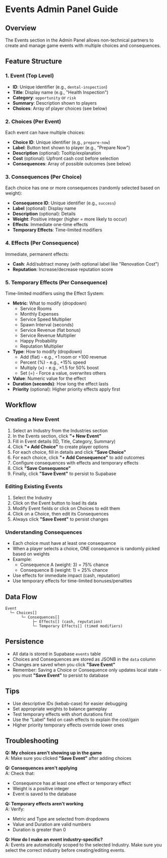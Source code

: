# Events Admin Panel Guide

## Overview
The Events section in the Admin Panel allows non-technical partners to create and manage game events with multiple choices and consequences.

## Feature Structure

### 1. Event (Top Level)
- **ID**: Unique identifier (e.g., `dental-inspection`)
- **Title**: Display name (e.g., "Health Inspection")
- **Category**: `opportunity` or `risk`
- **Summary**: Description shown to players
- **Choices**: Array of player choices (see below)

### 2. Choices (Per Event)
Each event can have multiple choices:
- **Choice ID**: Unique identifier (e.g., `prepare-now`)
- **Label**: Button text shown to player (e.g., "Prepare Now")
- **Description** (optional): Tooltip/explanation
- **Cost** (optional): Upfront cash cost before selection
- **Consequences**: Array of possible outcomes (see below)

### 3. Consequences (Per Choice)
Each choice has one or more consequences (randomly selected based on weight):
- **Consequence ID**: Unique identifier (e.g., `success`)
- **Label** (optional): Display name
- **Description** (optional): Details
- **Weight**: Positive integer (higher = more likely to occur)
- **Effects**: Immediate one-time effects
- **Temporary Effects**: Time-limited modifiers

### 4. Effects (Per Consequence)
Immediate, permanent effects:
- **Cash**: Add/subtract money (with optional label like "Renovation Cost")
- **Reputation**: Increase/decrease reputation score

### 5. Temporary Effects (Per Consequence)
Time-limited modifiers using the Effect System:
- **Metric**: What to modify (dropdown)
  - Service Rooms
  - Monthly Expenses
  - Service Speed Multiplier
  - Spawn Interval (seconds)
  - Service Revenue (flat bonus)
  - Service Revenue Multiplier
  - Happy Probability
  - Reputation Multiplier
- **Type**: How to modify (dropdown)
  - Add (flat) - e.g., +1 room or +100 revenue
  - Percent (%) - e.g., +15% speed
  - Multiply (×) - e.g., ×1.5 for 50% boost
  - Set (=) - Force a value, overwrites others
- **Value**: Numeric value for the effect
- **Duration (seconds)**: How long the effect lasts
- **Priority** (optional): Higher priority effects apply first

## Workflow

### Creating a New Event
1. Select an Industry from the Industries section
2. In the Events section, click **"+ New Event"**
3. Fill in Event details (ID, Title, Category, Summary)
4. Click **"+ Add Choice"** to create player options
5. For each choice, fill in details and click **"Save Choice"**
6. For each choice, click **"+ Add Consequence"** to add outcomes
7. Configure consequences with effects and temporary effects
8. Click **"Save Consequence"**
9. Finally, click **"Save Event"** to persist to Supabase

### Editing Existing Events
1. Select the Industry
2. Click on the Event button to load its data
3. Modify Event fields or click on Choices to edit them
4. Click on a Choice, then edit its Consequences
5. Always click **"Save Event"** to persist changes

### Understanding Consequences
- Each choice must have at least one consequence
- When a player selects a choice, ONE consequence is randomly picked based on weights
- Example: 
  - Consequence A (weight: 3) = 75% chance
  - Consequence B (weight: 1) = 25% chance
- Use effects for immediate impact (cash, reputation)
- Use temporary effects for time-limited bonuses/penalties

## Data Flow

```
Event
  └─ Choices[]
       └─ Consequences[]
            ├─ Effects[] (cash, reputation)
            └─ Temporary Effects[] (timed modifiers)
```

## Persistence

- All data is stored in Supabase `events` table
- Choices and Consequences are stored as JSONB in the `data` column
- Changes are saved when you click **"Save Event"**
- Remember: Saving a Choice or Consequence only updates local state - you must **"Save Event"** to persist to database

## Tips

- Use descriptive IDs (kebab-case) for easier debugging
- Set appropriate weights to balance gameplay
- Test temporary effects with short durations first
- Use the "Label" field on cash effects to explain the cost/gain
- Higher priority temporary effects override lower ones

## Troubleshooting

**Q: My choices aren't showing up in the game**  
A: Make sure you clicked **"Save Event"** after adding choices

**Q: Consequences aren't applying**  
A: Check that:
- Consequence has at least one effect or temporary effect
- Weight is a positive integer
- Event is saved to the database

**Q: Temporary effects aren't working**  
A: Verify:
- Metric and Type are selected from dropdowns
- Value and Duration are valid numbers
- Duration is greater than 0

**Q: How do I make an event industry-specific?**  
A: Events are automatically scoped to the selected Industry. Make sure you select the correct industry before creating/editing events.

